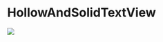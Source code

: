 # HollowAndSolidTextView

![](https://github.com/EyreGe/HollowAndSolidTextView/raw/master/drawable/xiaoguotu.png)  
